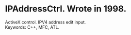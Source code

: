 # IPAddressCtrl. Wrote in 1998.<br/>
ActiveX control. IPV4 address edit input.<br/>
Keywords: C++, MFC, ATL.<br/>
